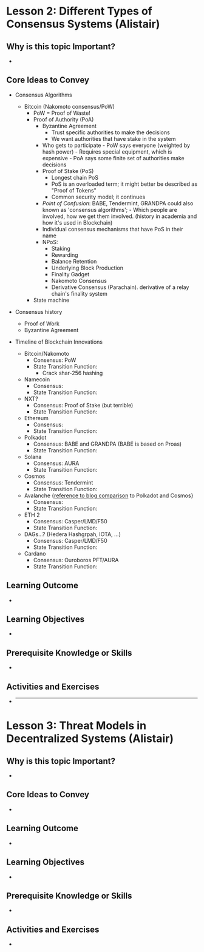 # Lesson 2: Different Types of Consensus Systems (Alistair)

## Why is this topic Important?

-

## Core Ideas to Convey

- Consensus Algorithms
  - Bitcoin (Nakomoto consensus/PoW)
    - PoW = Proof of Waste!
    - Proof of Authority (PoA)
      - Byzantine Agreement
        - Trust specific authorities to make the decisions
        - We want authorities that have stake in the system
      - Who gets to participate - PoW says everyone (weighted by hash power) - Requires special equipment, which is expensive - PoA says some finite set of authorities make decisions
      - Proof of Stake (PoS)
        - Longest chain PoS
        - PoS is an overloaded term; it might better be described as "Proof of Tokens"
        - Common security model; it continues
      - _Point of Confusion_: BABE, Tendermint, GRANDPA could also known as 'consensus algorithms'; - Which people are involved, how we get them involved.
        (history in academia and how it's used in Blockchain)
      - Individual consensus mechanisms that have PoS in their name
      - NPoS:
        - Staking
        - Rewarding
        - Balance Retention
        - Underlying Block Production
        - Finality Gadget
        - Nakomoto Consensus
        - Derivative Consensus (Parachain). derivative of a relay chain's finality system
    - State machine
- Consensus history

  - Proof of Work
  - Byzantine Agreement

- Timeline of Blockchain Innovations
  - Bitcoin/Nakomoto
    - Consensus: PoW
    - State Transition Function:
      - Crack shar-256 hashing
  - Namecoin
    - Consensus:
    - State Transition Function:
  - NXT?
    - Consensus: Proof of Stake (but terrible)
    - State Transition Function:
  - Ethereum
    - Consensus:
    - State Transition Function:
  - Polkadot
    - Consensus: BABE and GRANDPA (BABE is based on Proas)
    - State Transition Function:
  - Solana
    - Consensus: AURA
    - State Transition Function:
  - Cosmos
    - Consensus: Tendermint
    - State Transition Function:
  - Avalanche {[reference to blog comparison](https://medium.com/@arikan/a-comparison-of-heterogeneous-blockchain-networks-4bf7ff2fe279) to Polkadot and Cosmos}
    - Consensus:
    - State Transition Function:
  - ETH 2
    - Consensus: Casper/LMD/F50
    - State Transition Function:
  - DAGs...? (Hedera Hashgrpah, IOTA, ...)
    - Consensus: Casper/LMD/F50
    - State Transition Function:
  - Cardano
    - Consensus: Ouroboros PFT/AURA
    - State Transition Function:

## Learning Outcome

-

## Learning Objectives

-

## Prerequisite Knowledge or Skills

-

## Activities and Exercises

- ***

# Lesson 3: Threat Models in Decentralized Systems (Alistair)

## Why is this topic Important?

-

## Core Ideas to Convey

-

## Learning Outcome

-

## Learning Objectives

-

## Prerequisite Knowledge or Skills

-

## Activities and Exercises

-
